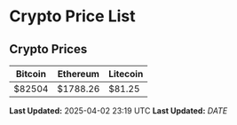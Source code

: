# Crypto Price List

## Crypto Prices
| Bitcoin | Ethereum | Litecoin |
| ------- | -------- | -------- |
| $82504 | $1788.26 | $81.25 |
**Last Updated:** 2025-04-02 23:19 UTC
**Last Updated:** $DATE$
